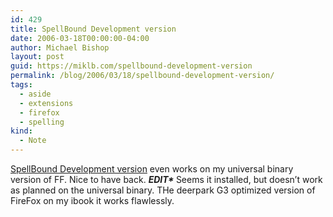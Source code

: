 ```yaml
---
id: 429
title: SpellBound Development version
date: 2006-03-18T00:00:00-04:00
author: Michael Bishop
layout: post
guid: https://miklb.com/spellbound-development-version
permalink: /blog/2006/03/18/spellbound-development-version/
tags:
  - aside
  - extensions
  - firefox
  - spelling
kind:
  - Note
---
```

<p><a href="http://forums.mozillazine.org/viewtopic.php?t=351130&start=0">SpellBound Development version</a> even works on my universal binary version of FF.  Nice to have back.
<strong><em>EDIT*</em> </strong> Seems it installed, but doesn’t work as planned on the universal binary.  THe deerpark G3 optimized version of FireFox on my ibook it works flawlessly.</p>